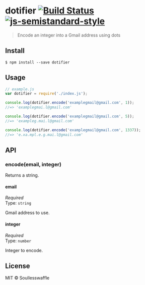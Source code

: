 # dotifier [![Build Status](https://travis-ci.org/soullesswaffle/dotifier.svg?branch=master)](https://travis-ci.org/soullesswaffle/dotifier) [![js-semistandard-style](https://img.shields.io/badge/code%20style-semistandard-brightgreen.svg?style=flat-square)](https://github.com/Flet/semistandard)

> Encode an integer into a Gmail address using dots


## Install

```
$ npm install --save dotifier
```


## Usage

```js
// example.js
var dotifier = require('./index.js');

console.log(dotifier.encode('examplegmail@gmail.com', 1));
//=> 'examplegmai.l@gmail.com'

console.log(dotifier.encode('examplegmail@gmail.com', 5));
//=> 'exampleg.mai.l@gmail.com'

console.log(dotifier.encode('examplegmail@gmail.com', 1337));
//=> 'e.xa.mpl.e.g.mai.l@gmail.com'
```

## API

### encode(email, integer)

Returns a string.

#### email

*Required*  
Type: `string`

Gmail address to use.

#### integer

*Required*  
Type: `number`

Integer to encode.

## License

MIT © Soullesswaffle
